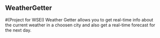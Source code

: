 ## WeatherGetter
#(Project for WSEI) Weather Getter allows you to get real-time info about the current weather in a choosen city and also get a real-time forecast for the next day.


